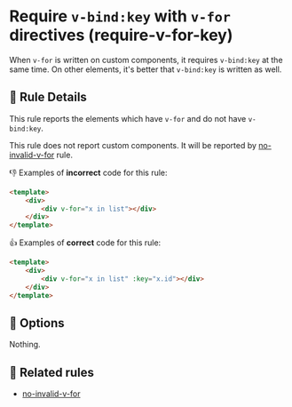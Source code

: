 # Require `v-bind:key` with `v-for` directives (require-v-for-key)

When `v-for` is written on custom components, it requires `v-bind:key` at the same time.
On other elements, it's better that `v-bind:key` is written as well.

## 📖 Rule Details

This rule reports the elements which have `v-for` and do not have `v-bind:key`.

This rule does not report custom components.
It will be reported by [no-invalid-v-for] rule.

👎 Examples of **incorrect** code for this rule:

```html
<template>
    <div>
        <div v-for="x in list"></div>
    </div>
</template>
```

👍 Examples of **correct** code for this rule:

```html
<template>
    <div>
        <div v-for="x in list" :key="x.id"></div>
    </div>
</template>
```

## 🔧 Options

Nothing.

## 👫 Related rules

- [no-invalid-v-for]

[no-invalid-v-for]: ./no-invalid-v-for.md
